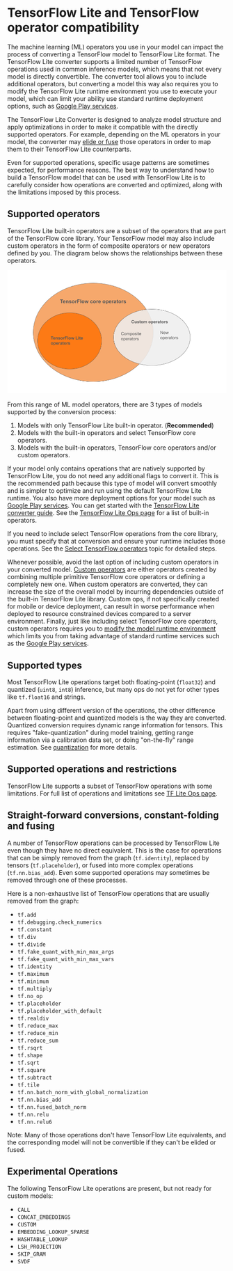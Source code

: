 # TensorFlow Lite and TensorFlow operator compatibility

The machine learning (ML) operators you use in your model can impact the
process of converting a
TensorFlow model to TensorFlow Lite format. The TensorFlow Lite converter
supports a limited number of TensorFlow operations used in common
inference models, which means that not every model is directly convertible.
The converter tool allows you to include additional operators, but converting
a model this way also requires you to modify the TensorFlow Lite runtime
environment you use to execute your model, which can limit your ability
use standard runtime deployment options, such as
[Google Play services](../android/play_services).

The TensorFlow Lite Converter is designed to analyze model
structure and apply optimizations in order to make it compatible with the
directly supported operators. For example, depending on the ML operators in
your model, the converter may
[elide or fuse](../models/convert/operation_fusion) those
operators in order to map them to their TensorFlow Lite counterparts.

Even for supported operations, specific usage patterns are sometimes expected,
for performance reasons. The best way to understand how to build a TensorFlow
model that can be used with
TensorFlow Lite is to carefully consider how operations are converted and
optimized, along with the limitations imposed by this process.

## Supported operators

TensorFlow Lite built-in operators are a subset of the operators
that are part of the TensorFlow core library. Your TensorFlow model may
also include custom operators in the form of composite operators
or new operators defined by you. The diagram below shows the relationships
between these operators.

![TensorFlow operators](../images/convert/tf_operators_relationships.png)

From this range of ML model operators, there are 3 types of
models supported by the conversion process:

1. Models with only TensorFlow Lite built-in operator. (**Recommended**)
1. Models with the built-in operators and select TensorFlow
   core operators.
1. Models with the built-in operators, TensorFlow core operators and/or
   custom operators.

If your model only contains operations that are natively supported by
TensorFlow Lite, you do not need any additional flags to convert it. This
is the recommended path because this type of model will convert smoothly
and is simpler to optimize and run using the default TensorFlow Lite runtime.
You also have more deployment options for your model such as
[Google Play services](../android/play_services).
You can get started with the
[TensorFlow Lite converter guide](../models/convert/convert_models). See
the [TensorFlow Lite Ops page](https://www.tensorflow.org/mlir/tfl_ops) for a
list of built-in operators.

If you need to include select TensorFlow operations from the core library,
you must specify that at conversion and ensure your runtime includes those
operations. See the [Select TensorFlow operators](ops_select.md) topic for
detailed steps.

Whenever possible, avoid the last option of including custom operators in your
converted model. [Custom operators](https://www.tensorflow.org/guide/create_op)
are either operators created by combining
multiple primitive TensorFlow core operators or defining a completely new one.
When custom operators are converted, they can increase the size of the overall
model by incurring dependencies outside of the built-in TensorFlow Lite library.
Custom ops, if not specifically created for mobile or device deployment,
can result in worse performance when deployed to
resource constrained devices compared to a server environment.
Finally, just like including select TensorFlow core operators, custom operators
requires you to
[modify the model runtime environment](ops_custom#create_and_register_the_operator)
which limits you from taking advantage of standard runtime services such as
the [Google Play services](../android/play_services).

## Supported types

Most TensorFlow Lite operations target both floating-point (`float32`) and
quantized (`uint8`, `int8`) inference, but many ops do not yet for other types
like `tf.float16` and strings.

Apart from using different version of the operations, the other difference
between floating-point and quantized models is the way they are converted.
Quantized conversion requires dynamic range information for tensors. This
requires "fake-quantization" during model training, getting range information
via a calibration data set, or doing "on-the-fly" range estimation. See
[quantization](../performance/model_optimization.md) for more details.

## Supported operations and restrictions

TensorFlow Lite supports a subset of TensorFlow operations with some
limitations. For full list of operations and limitations see
[TF Lite Ops page](https://www.tensorflow.org/mlir/tfl_ops).

## Straight-forward conversions, constant-folding and fusing

A number of TensorFlow operations can be processed by TensorFlow Lite even
though they have no direct equivalent. This is the case for operations that can
be simply removed from the graph (`tf.identity`), replaced by tensors
(`tf.placeholder`), or fused into more complex operations (`tf.nn.bias_add`).
Even some supported operations may sometimes be removed through one of these
processes.

Here is a non-exhaustive list of TensorFlow operations that are usually removed
from the graph:

*   `tf.add`
*   `tf.debugging.check_numerics`
*   `tf.constant`
*   `tf.div`
*   `tf.divide`
*   `tf.fake_quant_with_min_max_args`
*   `tf.fake_quant_with_min_max_vars`
*   `tf.identity`
*   `tf.maximum`
*   `tf.minimum`
*   `tf.multiply`
*   `tf.no_op`
*   `tf.placeholder`
*   `tf.placeholder_with_default`
*   `tf.realdiv`
*   `tf.reduce_max`
*   `tf.reduce_min`
*   `tf.reduce_sum`
*   `tf.rsqrt`
*   `tf.shape`
*   `tf.sqrt`
*   `tf.square`
*   `tf.subtract`
*   `tf.tile`
*   `tf.nn.batch_norm_with_global_normalization`
*   `tf.nn.bias_add`
*   `tf.nn.fused_batch_norm`
*   `tf.nn.relu`
*   `tf.nn.relu6`

Note: Many of those operations don't have TensorFlow Lite equivalents, and the
corresponding model will not be convertible if they can't be elided or fused.

## Experimental Operations
The following TensorFlow Lite operations are present, but not ready for custom
models:

*   `CALL`
*   `CONCAT_EMBEDDINGS`
*   `CUSTOM`
*   `EMBEDDING_LOOKUP_SPARSE`
*   `HASHTABLE_LOOKUP`
*   `LSH_PROJECTION`
*   `SKIP_GRAM`
*   `SVDF`

